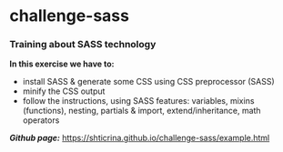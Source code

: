 # challenge-sass

### Training about SASS technology

**In this exercise we have to:**

- install SASS & generate some CSS using CSS preprocessor (SASS)
- minify the CSS output
- follow the instructions, using SASS features: variables, mixins (functions), nesting, partials & import, extend/inheritance, math operators

***Github page:***  https://shticrina.github.io/challenge-sass/example.html

